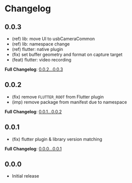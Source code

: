 # Changelog

## 0.0.3

* (ref) lib: move UI to usbCameraCommon
* (ref) lib: namespace change
* (ref) flutter: native plugin
* (fix) set buffer geometry and format on capture target
* (feat) flutter: video recording

**Full Changelog**: [0.0.2...0.0.3](https://github.com/alexey-pelykh/UVCCamera/compare/0.0.2...0.0.3)

## 0.0.2

* (fix) remove `FLUTTER_ROOT` from Flutter plugin
* (imp) remove package from manifest due to namespace

**Full Changelog**: [0.0.1...0.0.2](https://github.com/alexey-pelykh/UVCCamera/compare/0.0.1...0.0.2)

## 0.0.1

* (fix) flutter plugin & library version matching

**Full Changelog**: [0.0.0...0.0.1](https://github.com/alexey-pelykh/UVCCamera/compare/0.0.0...0.0.1)

## 0.0.0

* Initial release
